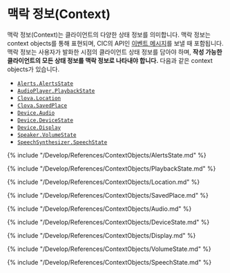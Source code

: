 # 맥락 정보(Context)

맥락 정보(Context)는 클라이언트의 다양한 상태 정보를 의미합니다. 맥락 정보는 context objects를 통해 표현되며, CIC의 API인 [이벤트 메시지](/Develop/References/CIC_API.md#Event)를 보낼 때 포함됩니다. 맥락 정보는 사용자가 발화한 시점의 클라이언트 상태 정보를 담아야 하며, **작성 가능한 클라이언트의 모든 상태 정보를 맥락 정보로 나타내야 합니다.** 다음과 같은 context objects가 있습니다.

* [`Alerts.AlertsState`](#AlertsState)
* [`AudioPlayer.PlaybackState`](#PlaybackState)
* [`Clova.Location`](#Location)
* [`Clova.SavedPlace`](#SavedPlace)
* [`Device.Audio`](#Audio)
* [`Device.DeviceState`](#DeviceState)
* [`Device.Display`](#Display)
* [`Speaker.VolumeState`](#VolumeState)
* [`SpeechSynthesizer.SpeechState`](#SpeechState)

{% include "/Develop/References/ContextObjects/AlertsState.md" %}

{% include "/Develop/References/ContextObjects/PlaybackState.md" %}

{% include "/Develop/References/ContextObjects/Location.md" %}

{% include "/Develop/References/ContextObjects/SavedPlace.md" %}

{% include "/Develop/References/ContextObjects/Audio.md" %}

{% include "/Develop/References/ContextObjects/DeviceState.md" %}

{% include "/Develop/References/ContextObjects/Display.md" %}

{% include "/Develop/References/ContextObjects/VolumeState.md" %}

{% include "/Develop/References/ContextObjects/SpeechState.md" %}
